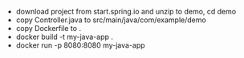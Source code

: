 - download project from start.spring.io and unzip to demo, cd demo
- copy Controller.java to src/main/java/com/example/demo
- copy Dockerfile to .
- docker build -t my-java-app .
- docker run -p 8080:8080 my-java-app
